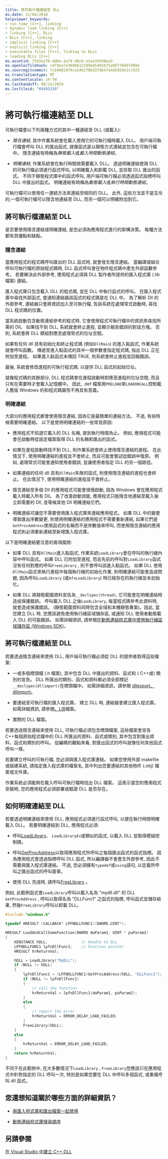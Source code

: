 ```yaml
---
title: 將可執行檔連結至 DLL
ms.date: 11/04/2016
helpviewer_keywords:
- run time [C++], linking
- dynamic load linking [C++]
- linking [C++], DLLs
- DLLs [C++], linking
- implicit linking [C++]
- explicit linking [C++]
- executable files [C++], linking to DLLs
- loading DLLs [C++]
ms.assetid: 7592e276-dd6e-4a74-90c8-e1ee35598ea3
ms.openlocfilehash: c4f9ea7a3606612189e85401b75a0577896fd90e
ms.sourcegitcommit: fcb48824f9ca24b1f8bd37d647a4d592de1cc925
ms.translationtype: MT
ms.contentlocale: zh-TW
ms.lasthandoff: 08/15/2019
ms.locfileid: "69493230"
---
```

# <a name="link-an-executable-to-a-dll"></a>將可執行檔連結至 DLL

可執行檔會以下列兩種方式的其中一種連結至 DLL (或載入):

- *隱含連結*, 其中作業系統會在載入使用它的可執行檔時載入 DLL。 用戶端可執行檔會呼叫 DLL 的匯出函式, 就像函式是以靜態方式連結並包含在可執行檔中。 隱含連結有時稱為*靜態載入*或*載入時間動態連結*。

- *明確連結*, 作業系統會在執行時間視需要載入 DLL。 透過明確連結使用 DLL 的可執行檔必須進行函式呼叫, 以明確載入和卸載 DLL, 並存取 DLL 匯出的函式。 不同于靜態程式庫中的函式呼叫, 用戶端可執行檔必須透過函式指標呼叫 DLL 中匯出的函式。 明確連結有時稱為*動態載入*或*執行時間動態連結*。

可執行檔可以使用任一連結方法來連結至相同的 DLL。 此外, 這些方法並不是互斥的;一個可執行檔可以隱含地連結至 DLL, 而另一個可以明確附加到它。

<a name="determining-which-linking-method-to-use"></a>

## <a name="link-an-executable-to-a-dll"></a>將可執行檔連結至 DLL

是否要使用隱含連結或明確連結, 是您必須為應用程式進行的架構決策。 每種方法都有其優點和缺點。

### <a name="implicit-linking"></a>隱含連結

當應用程式的程式碼呼叫匯出的 DLL 函式時, 就會發生隱含連結。 當編譯或組合呼叫可執行檔的原始程式碼時, DLL 函式呼叫會在物件程式碼中產生外部函數參考。 若要解決此外部參考, 應用程式必須與 DLL 製作者所提供的匯入程式庫 (.lib 檔案) 連結。

匯入程式庫只包含載入 DLL 的程式碼, 並在 DLL 中執行函式的呼叫。 在匯入程式庫中尋找外部函式, 會通知連結器該函式的程式碼是在 DLL 中。 為了解析 Dll 的外部參考, 連結器只會將資訊加入至可執行檔, 告訴系統在處理常式啟動時, 尋找 DLL 程式碼的位置。

當系統啟動包含動態連結參考的程式時, 它會使用程式可執行檔中的資訊來尋找所需的 Dll。 如果找不到 DLL, 系統就會終止進程, 並顯示報告錯誤的對話方塊。 否則, 系統會將 DLL 模組對應至處理常式的位址空間。

如果有任何 dll 具有初始化和終止程式碼 (例如`DllMain`) 的進入點函式, 作業系統就會呼叫函數。 傳遞至進入點函式的其中一個參數會指定程式碼, 指出 DLL 正在附加至進程。 如果進入點函式未傳回 TRUE, 則系統會終止進程並回報錯誤。

最後, 系統會修改進程的可執行程式碼, 以提供 DLL 函式的起始位址。

就像程式碼的其餘部分, DLL 程式碼會在進程啟動時對應至進程的位址空間, 而且只有在需要時才會載入記憶體中。 因此, .def 檔案用`PRELOAD`來`LOADONCALL`控制載入舊版 Windows 的和程式碼屬性不再具有意義。

### <a name="explicit-linking"></a>明確連結

大部分的應用程式都會使用隱含連結, 因為它是最簡單的連結方法。 不過, 有些時候需要明確連結。 以下是使用明確連結的一些常見原因:

- 應用程式不知道它載入的 DLL 名稱, 直到執行時間為止。 例如, 應用程式可能會在啟動時從設定檔案取得 DLL 的名稱和匯出的函式。

- 如果在進程啟動時找不到 DLL, 則作業系統會終止使用隱含連結的進程。 在此情況下, 使用明確連結的進程並不會終止, 而且可能會嘗試從錯誤中復原。 例如, 處理常式可能會通知使用者錯誤, 並讓使用者指定 DLL 的另一個路徑。

- 如果連結的任何 dll 具有`DllMain`失敗的函式, 則使用隱含連結的進程也會終止。 在此情況下, 使用明確連結的進程並不會終止。

- 隱含連結至多個 Dll 的應用程式可能會很慢啟動, 因為 Windows 會在應用程式載入時載入所有 Dll。 為了改善啟動效能, 應用程式只能隱含地連結至載入後立即需要的 Dll, 並等候其他 Dll 明確連結它們。

- 明確連結可讓您不需要使用匯入程式庫來連結應用程式。 如果 DLL 中的變更導致匯出序數變更, 則使用明確連結的應用程式不需要重新連結, 如果它們是`GetProcAddress`使用函式的名稱而不是序數值來呼叫, 而使用隱含連結的應用程式則必須重新連結至新增匯入程式庫。

以下是明確連結要注意的兩項風險:

- 如果 DLL 具有`DllMain`進入點函式, 作業系統`LoadLibrary`會在呼叫的執行緒內容中呼叫函式。 如果 DLL 已附加至進程, 而且先前的呼叫對`LoadLibrary`函式沒有任何對應的呼叫`FreeLibrary` , 則不會呼叫該進入點函式。 如果 DLL 使用`DllMain`函式來執行進程中每個執行緒的初始化作業, 則明確連結可能會造成問題, 因為呼叫`LoadLibrary` (或`AfxLoadLibrary`) 時已經存在的執行緒並未初始化。

- 如果 DLL 將靜態範圍資料宣告為`__declspec(thread)`, 它可能會在明確連結時造成保護錯誤。 呼叫載入 DLL 之後`LoadLibrary`, 每當程式碼參考此資料時, 就會造成保護錯誤。 (靜態範圍資料同時包含全域和本機靜態專案)。因此, 當您建立 DLL 時, 您應該避免使用執行緒區域儲存區, 或通知 DLL 使用者動態載入 DLL 的可能錯誤。 如需詳細資訊, 請參閱[在動態連結程式庫中使用執行緒區域儲存區 (Windows SDK)](/windows/win32/Dlls/using-thread-local-storage-in-a-dynamic-link-library)。

<a name="linking-implicitly"></a>

## <a name="link-an-executable-to-a-dll"></a>將可執行檔連結至 DLL

若要透過隱含連結來使用 DLL, 用戶端可執行檔必須從 DLL 的提供者取得這些檔案:

- 一或多個標頭檔 (.h 檔案), 其中包含 DLL 中匯出的資料、函式和 ( C++或) 類別的宣告。 DLL 所匯出的類別、函式和資料都必須全部標記`__declspec(dllimport)`在標頭檔中。 如需詳細資訊，請參閱 [dllexport、dllimport](../cpp/dllexport-dllimport.md)。

- 要連結至可執行檔的匯入程式庫。 建立 DLL 時, 連結器會建立匯入程式庫。 如需詳細資訊, 請參閱[。LIB](reference/dot-lib-files-as-linker-input.md)檔案。

- 實際的 DLL 檔案。

若要透過隱含連結來使用 DLL, 可執行檔必須包含標頭檔案, 這些檔案會宣告C++每個原始程式檔中的 DLL 所匯出的資料、函式或類別, 其中包含對匯出資料、函式和類別的呼叫。 從編碼的觀點來看, 對匯出函式的呼叫就像任何其他函式呼叫一樣。

若要建立呼叫的可執行檔, 您必須與匯入程式庫連結。 如果您使用外部 makefile 或組建系統, 請指定匯入程式庫的檔案名, 其中列出您要連結的其他物件 (.obj) 檔案或文件庫。

作業系統必須能夠在載入呼叫可執行檔時找出 DLL 檔案。 這表示當您的應用程式安裝時, 您的應用程式必須部署或驗證 DLL 是否存在。

<a name="linking-explicitly"></a>

## <a name="how-to-link-explicitly-to-a-dll"></a>如何明確連結至 DLL

若要透過明確連結來使用 DLL, 應用程式必須進行函式呼叫, 以便在執行時間明確載入 DLL。 若要明確連結到 DLL, 應用程式必須:

- 呼叫[LoadLibrary](loadlibrary-and-afxloadlibrary.md)、 `LoadLibraryEx`或類似的函式, 以載入 DLL 並取得模組控制碼。

- 呼叫[GetProcAddress](getprocaddress.md)以取得應用程式所呼叫之每個匯出函式的函式指標。 因為應用程式會透過指標呼叫 DLL 函式, 所以編譯器不會產生外部參考, 因此不需要與匯入程式庫連結。 不過, 您必須擁有`typedef`或`using`語句, 以定義所呼叫之匯出函式的呼叫簽章。

- 使用 DLL 完成時, 請呼叫[FreeLibrary](freelibrary-and-afxfreelibrary.md) 。

例如, 此範例函式會`LoadLibrary`呼叫以載入名為 "mydll.dll" 的 DLL `GetProcAddress` , 呼叫以取得名為 "DLLFunc1" 之函式的指標, 呼叫函式並儲存結果, 然後`FreeLibrary`呼叫以卸載 DLL。

```C
#include "windows.h"

typedef HRESULT (CALLBACK* LPFNDLLFUNC1)(DWORD,UINT*);

HRESULT LoadAndCallSomeFunction(DWORD dwParam1, UINT * puParam2)
{
    HINSTANCE hDLL;               // Handle to DLL
    LPFNDLLFUNC1 lpfnDllFunc1;    // Function pointer
    HRESULT hrReturnVal;

    hDLL = LoadLibrary("MyDLL");
    if (NULL != hDLL)
    {
        lpfnDllFunc1 = (LPFNDLLFUNC1)GetProcAddress(hDLL, "DLLFunc1");
        if (NULL != lpfnDllFunc1)
        {
            // call the function
            hrReturnVal = lpfnDllFunc1(dwParam1, puParam2);
        }
        else
        {
            // report the error
            hrReturnVal = ERROR_DELAY_LOAD_FAILED;
        }
        FreeLibrary(hDLL);
    }
    else
    {
        hrReturnVal = ERROR_DELAY_LOAD_FAILED;
    }
    return hrReturnVal;
}
```

不同于在此範例中, 在大多數情況下`LoadLibrary` , `FreeLibrary`您應該只在應用程式中針對指定的 DLL 呼叫一次, 特別是如果您要在 DLL 中呼叫多個函式, 或重複呼叫 dll 函式。

## <a name="what-do-you-want-to-know-more-about"></a>您還想知道關於哪些方面的詳細資訊？

- [與匯入程式庫和匯出檔案一起使用](reference/working-with-import-libraries-and-export-files.md)

- [動態連結程式庫搜尋順序](/windows/win32/Dlls/dynamic-link-library-search-order)

## <a name="see-also"></a>另請參閱

[在 Visual Studio 中建立 C++ DLL](dlls-in-visual-cpp.md)
